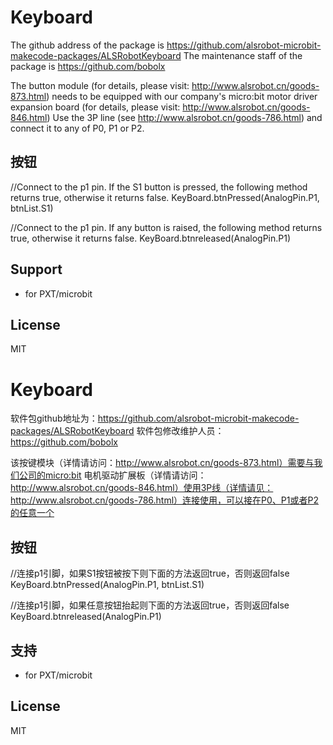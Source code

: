 # Keyboard
The github address of the package is https://github.com/alsrobot-microbit-makecode-packages/ALSRobotKeyboard
The maintenance staff of the package is https://github.com/bobolx

The button module (for details, please visit: http://www.alsrobot.cn/goods-873.html) needs to be equipped with our company's micro:bit motor driver expansion board (for details, please visit: http://www.alsrobot.cn/goods-846.html) Use the 3P line (see http://www.alsrobot.cn/goods-786.html) and connect it to any of P0, P1 or P2.

## 按钮
//Connect to the p1 pin. If the S1 button is pressed, the following method returns true, otherwise it returns false.
KeyBoard.btnPressed(AnalogPin.P1, btnList.S1)

//Connect to the p1 pin. If any button is raised, the following method returns true, otherwise it returns false.
KeyBoard.btnreleased(AnalogPin.P1)

## Support

* for PXT/microbit

## License

MIT


# Keyboard
软件包github地址为：https://github.com/alsrobot-microbit-makecode-packages/ALSRobotKeyboard
软件包修改维护人员：https://github.com/bobolx

该按键模块（详情请访问：http://www.alsrobot.cn/goods-873.html）需要与我们公司的micro:bit 电机驱动扩展板（详情请访问：http://www.alsrobot.cn/goods-846.html）使用3P线（详情请见：http://www.alsrobot.cn/goods-786.html）连接使用，可以接在P0、P1或者P2的任意一个

## 按钮
//连接p1引脚，如果S1按钮被按下则下面的方法返回true，否则返回false
KeyBoard.btnPressed(AnalogPin.P1, btnList.S1)

//连接p1引脚，如果任意按钮抬起则下面的方法返回true，否则返回false
KeyBoard.btnreleased(AnalogPin.P1)

## 支持

* for PXT/microbit

## License

MIT